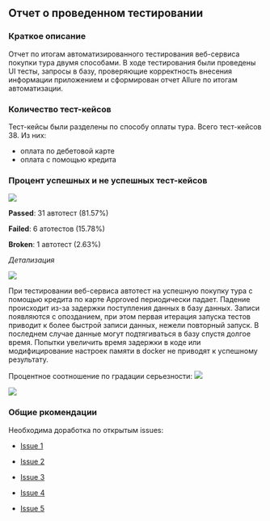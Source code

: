 ## Отчет о проведенном тестировании

### Краткое описание
Отчет по итогам автоматизированного тестирования веб-сервиса покупки тура двумя способами. В ходе тестирования были проведены UI тесты, запросы в базу, проверяющие корректность внесения информации приложением и сформирован отчет Allure по итогам автоматизации.

### Количество тест-кейсов
Тест-кейсы были разделены по способу оплаты тура.
Всего тест-кейсов 38. Из них:
- оплата по дебетовой карте
- оплата с помощью кредита

### Процент успешных и не успешных тест-кейсов

<img src="/Users/viktoriamasalyka/Desktop/Снимок экрана 2023-02-10 в 20.22.59.png"/>

**Passed**: 31 автотест (81.57%)

**Failed**: 6 атотестов (15.78%)

**Broken**: 1 автотест (2.63%) 

_Детализация_

<img src="/Users/viktoriamasalyka/Desktop/Снимок экрана 2023-02-10 в 20.24.13.png"/>


При тестировании веб-сервиса автотест на успешную покупку тура с помощью кредита по карте Approved периодически падает. Падение происходит из-за задержки поступления данных в базу данных. Записи появляются с опозданием, при этом первая итерация запуска тестов приводит к более быстрой записи данных, нежели повторный запуск. В последнем случае данные могут подтягиваться в базу спустя долгое время. Попытки увеличить время задержки в коде или модифицирование настроек памяти в docker не приводят к успешному результату. 


Процентное соотношение по градации серьезности:
<img src="/Users/viktoriamasalyka/Desktop/Снимок экрана 2023-02-10 в 20.24.48.png"/>

<img src="/Users/viktoriamasalyka/Desktop/Снимок экрана 2023-02-10 в 20.24.56.png"/>

### Общие ркомендации
Необходима доработка по открытым issues:

- [Issue 1](https://github.com/Viktorinaaa/Diplom/issues/5#issue-1575636660)

- [Issue 2](https://github.com/Viktorinaaa/Diplom/issues/4#issue-1575620632)

- [Issue 3](https://github.com/Viktorinaaa/Diplom/issues/3#issue-1575609060)

- [Issue 4](https://github.com/Viktorinaaa/Diplom/issues/2#issue-1574911466)

- [Issue 5](https://github.com/Viktorinaaa/Diplom/issues/1#issue-1574795398)

